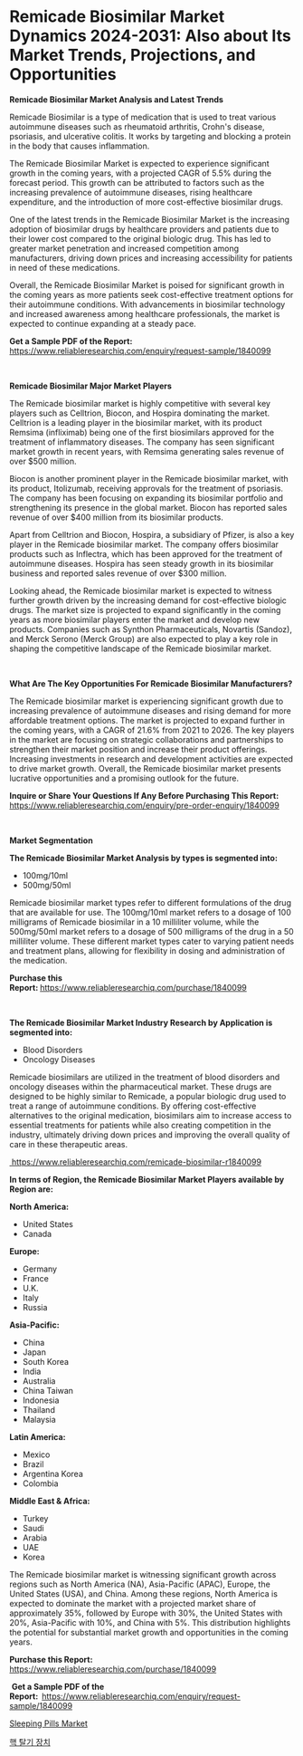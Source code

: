<p><h1>Remicade Biosimilar Market Dynamics 2024-2031: Also about Its Market Trends, Projections, and Opportunities</h1></p><p><strong>Remicade Biosimilar Market Analysis and Latest Trends</strong></p>
<p><p>Remicade Biosimilar is a type of medication that is used to treat various autoimmune diseases such as rheumatoid arthritis, Crohn's disease, psoriasis, and ulcerative colitis. It works by targeting and blocking a protein in the body that causes inflammation.</p><p>The Remicade Biosimilar Market is expected to experience significant growth in the coming years, with a projected CAGR of 5.5% during the forecast period. This growth can be attributed to factors such as the increasing prevalence of autoimmune diseases, rising healthcare expenditure, and the introduction of more cost-effective biosimilar drugs.</p><p>One of the latest trends in the Remicade Biosimilar Market is the increasing adoption of biosimilar drugs by healthcare providers and patients due to their lower cost compared to the original biologic drug. This has led to greater market penetration and increased competition among manufacturers, driving down prices and increasing accessibility for patients in need of these medications.</p><p>Overall, the Remicade Biosimilar Market is poised for significant growth in the coming years as more patients seek cost-effective treatment options for their autoimmune conditions. With advancements in biosimilar technology and increased awareness among healthcare professionals, the market is expected to continue expanding at a steady pace.</p></p>
<p><strong>Get a Sample PDF of the Report:&nbsp;</strong> <a href="https://www.reliableresearchiq.com/enquiry/request-sample/1840099">https://www.reliableresearchiq.com/enquiry/request-sample/1840099</a></p>
<p>&nbsp;</p>
<p><strong>Remicade Biosimilar Major Market Players</strong></p>
<p><p>The Remicade biosimilar market is highly competitive with several key players such as Celltrion, Biocon, and Hospira dominating the market. Celltrion is a leading player in the biosimilar market, with its product Remsima (infliximab) being one of the first biosimilars approved for the treatment of inflammatory diseases. The company has seen significant market growth in recent years, with Remsima generating sales revenue of over $500 million.</p><p>Biocon is another prominent player in the Remicade biosimilar market, with its product, Itolizumab, receiving approvals for the treatment of psoriasis. The company has been focusing on expanding its biosimilar portfolio and strengthening its presence in the global market. Biocon has reported sales revenue of over $400 million from its biosimilar products.</p><p>Apart from Celltrion and Biocon, Hospira, a subsidiary of Pfizer, is also a key player in the Remicade biosimilar market. The company offers biosimilar products such as Inflectra, which has been approved for the treatment of autoimmune diseases. Hospira has seen steady growth in its biosimilar business and reported sales revenue of over $300 million.</p><p>Looking ahead, the Remicade biosimilar market is expected to witness further growth driven by the increasing demand for cost-effective biologic drugs. The market size is projected to expand significantly in the coming years as more biosimilar players enter the market and develop new products. Companies such as Synthon Pharmaceuticals, Novartis (Sandoz), and Merck Serono (Merck Group) are also expected to play a key role in shaping the competitive landscape of the Remicade biosimilar market.</p></p>
<p>&nbsp;</p>
<p><strong>What Are The Key Opportunities For Remicade Biosimilar Manufacturers?</strong></p>
<p><p>The Remicade biosimilar market is experiencing significant growth due to increasing prevalence of autoimmune diseases and rising demand for more affordable treatment options. The market is projected to expand further in the coming years, with a CAGR of 21.6% from 2021 to 2026. The key players in the market are focusing on strategic collaborations and partnerships to strengthen their market position and increase their product offerings. Increasing investments in research and development activities are expected to drive market growth. Overall, the Remicade biosimilar market presents lucrative opportunities and a promising outlook for the future.</p></p>
<p><strong>Inquire or Share Your Questions If Any Before Purchasing This Report:</strong> <a href="https://www.reliableresearchiq.com/enquiry/pre-order-enquiry/1840099">https://www.reliableresearchiq.com/enquiry/pre-order-enquiry/1840099</a></p>
<p>&nbsp;</p>
<p><strong>Market Segmentation</strong></p>
<p><strong>The Remicade Biosimilar Market Analysis by types is segmented into:</strong></p>
<p><ul><li>100mg/10ml</li><li>500mg/50ml</li></ul></p>
<p><p>Remicade biosimilar market types refer to different formulations of the drug that are available for use. The 100mg/10ml market refers to a dosage of 100 milligrams of Remicade biosimilar in a 10 milliliter volume, while the 500mg/50ml market refers to a dosage of 500 milligrams of the drug in a 50 milliliter volume. These different market types cater to varying patient needs and treatment plans, allowing for flexibility in dosing and administration of the medication.</p></p>
<p><strong>Purchase this Report:&nbsp;</strong><a href="https://www.reliableresearchiq.com/purchase/1840099">https://www.reliableresearchiq.com/purchase/1840099</a></p>
<p>&nbsp;</p>
<p><strong>The Remicade Biosimilar Market Industry Research by Application is segmented into:</strong></p>
<p><ul><li>Blood Disorders</li><li>Oncology Diseases</li></ul></p>
<p><p>Remicade biosimilars are utilized in the treatment of blood disorders and oncology diseases within the pharmaceutical market. These drugs are designed to be highly similar to Remicade, a popular biologic drug used to treat a range of autoimmune conditions. By offering cost-effective alternatives to the original medication, biosimilars aim to increase access to essential treatments for patients while also creating competition in the industry, ultimately driving down prices and improving the overall quality of care in these therapeutic areas.</p></p>
<p><a href="https://www.reliableresearchiq.com/remicade-biosimilar-r1840099">&nbsp;https://www.reliableresearchiq.com/remicade-biosimilar-r1840099</a></p>
<p><strong>In terms of Region, the Remicade Biosimilar Market Players available by Region are:</strong></p>
<p>
    <p> <strong> North America: </strong>
        <ul>
            <li>United States</li>
            <li>Canada</li>
        </ul>
        </p> 
    <p> <strong> Europe: </strong>
        <ul>
            <li>Germany</li>
            <li>France</li>
            <li>U.K.</li>
            <li>Italy</li>
            <li>Russia</li>
        </ul>
        </p> 
    <p> <strong> Asia-Pacific: </strong>
        <ul>
            <li>China</li>
            <li>Japan</li>
            <li>South Korea</li>
            <li>India</li>
            <li>Australia</li>
            <li>China Taiwan</li>
            <li>Indonesia</li>
            <li>Thailand</li>
            <li>Malaysia</li>
        </ul>
        </p> 
    <p> <strong> Latin America: </strong>
        <ul>
            <li>Mexico</li>
            <li>Brazil</li>
            <li>Argentina Korea</li>
            <li>Colombia</li>
        </ul>
        </p> 
    <p> <strong> Middle East & Africa: </strong>
        <ul>
            <li>Turkey</li>
            <li>Saudi</li>
            <li>Arabia</li>
            <li>UAE</li>
            <li>Korea</li>
        </ul>
    </p>
    </p>
<p><p>The Remicade biosimilar market is witnessing significant growth across regions such as North America (NA), Asia-Pacific (APAC), Europe, the United States (USA), and China. Among these regions, North America is expected to dominate the market with a projected market share of approximately 35%, followed by Europe with 30%, the United States with 20%, Asia-Pacific with 10%, and China with 5%. This distribution highlights the potential for substantial market growth and opportunities in the coming years.</p></p>
<p><strong>Purchase this Report: </strong><a href="https://www.reliableresearchiq.com/purchase/1840099">https://www.reliableresearchiq.com/purchase/1840099</a></p>
<p>&nbsp;<strong>Get a Sample PDF of the Report:&nbsp;&nbsp;</strong><a href="https://www.reliableresearchiq.com/enquiry/request-sample/1840099">https://www.reliableresearchiq.com/enquiry/request-sample/1840099</a></p>
<p><strong></strong></p>
<p><p><a href="https://github.com/changoleonlaverguenzanoexiste/Market-Research-Report-List-4/blob/main/sleeping-pills-market.md">Sleeping Pills Market</a></p><p><a href="https://github.com/vss5505pa7z1p/Market-Research-Report-List-3/blob/main/506112984871.md">핵 탈기 장치</a></p></p>